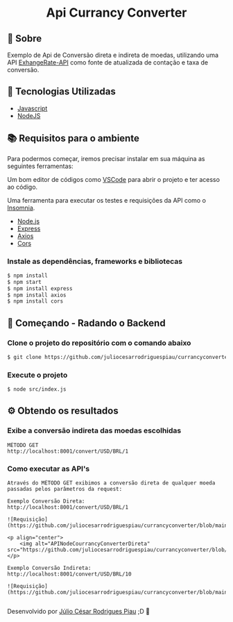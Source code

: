 <h1 align="center">Api Currancy Converter</h1>

## 📝 **Sobre**
Exemplo de Api de Conversão direta e indireta de moedas, utilizando uma API [ExhangeRate-API](https://www.exchangerate-api.com/docs/overview) como fonte de atualizada de contação e taxa de conversão.

## 🔨 **Tecnologias Utilizadas**

- [Javascript](https://www.javascript.com/)
- [NodeJS](https://nodejs.org/en/)

## 📚 **Requisitos para o ambiente**
Para podermos começar, iremos precisar instalar em sua máquina as seguintes ferramentas:

Um bom editor de códigos como [VSCode](https://code.visualstudio.com/) para abrir o projeto e ter acesso ao código.

Uma ferramenta para executar os testes e requisições da API como o [Insomnia](https://insomnia.rest/download). 

- [Node.js](https://nodejs.org/en/)
- [Express](https://expressjs.com/pt-br/)
- [Axios](https://www.npmjs.com/package/axios)
- [Cors](https://www.npmjs.com/package/cors)

### Instale as dependências, frameworks e bibliotecas
```sh
$ npm install
$ npm start
$ npm install express
$ npm install axios
$ npm install cors
```

## 🚀 **Começando - Radando o Backend**

### Clone o projeto do repositório com o comando abaixo
```sh
$ git clone https://github.com/juliocesarrodriguespiau/currancyconverter
```

### Execute o projeto
```sh
$ node src/index.js
```

## ⚙️ **Obtendo os resultados**

### Exibe a conversão indireta das moedas escolhidas
```
MÉTODO GET
http://localhost:8001/convert/USD/BRL/1
```
### Como executar as API's
```
Através do MÉTODO GET exibimos a conversão direta de qualquer moeda passadas pelos parâmetros da request:

Exemplo Conversão Direta:
http://localhost:8001/convert/USD/BRL/1

![Requisição](https://github.com/juliocesarrodriguespiau/currancyconverter/blob/main/src/assets/APINodeCourrancyConverterDireta.PNG)

<p align="center">
    <img alt="APINodeCourrancyConverterDireta" src="https://github.com/juliocesarrodriguespiau/currancyconverter/blob/main/src/assets/APINodeCourrancyConverterDireta.PNG">
</p>

Exemplo Conversão Indireta:
http://localhost:8001/convert/USD/BRL/10

![Requisição](https://github.com/juliocesarrodriguespiau/currancyconverter/blob/main/src/assets/APINodeCurrancyConverterIndireta.PNG)


```

Desenvolvido por [Júlio César Rodrigues Piau](https://github.com/juliocesarrodriguespiau/) ;D 🚀